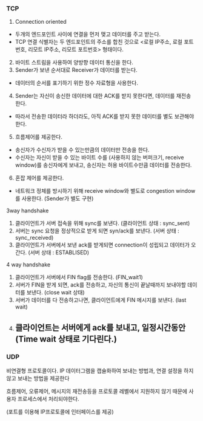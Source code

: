 ### TCP

1. Connection oriented 
  - 두개의 엔드포인트 사이에 연결을 먼저 맺고 데이터를 주고 받는다.
  - TCP 연결 식별자는 두 엔드포인트의 주소를 합친 것으로 <로컬 IP주소, 로컬 포트번호, 리모트 IP주소, 리모트 포트번호> 형태이다.

2. 바이트 스트림을 사용하여 양방향 데이터 통신을 한다.
3. Sender가 보낸 순서대로 Receiver가 데이터를 받는다.
  - 데이터의 순서를 표기하기 위한 정수 자료형을 사용한다. 

4. Sender는 자신이 송신한 데이터에 대한 ACK를 받지 못한다면, 데이터를 재전송 한다. 
  - 따라서 전송한 데이터라 하더라도, 아직 ACK를 받지 못한 데이터를 별도 보관해야한다.

5. 흐름제어를 제공한다.
  - 송신자가 수신자가 받을 수 있는만큼의 데이터만 전송을 한다.
  - 수신자는 자신이 받을 수 있는 바이트 수를 (사용하지 않는 버퍼크기, receive window)를 송신자에게 보내고, 
  송신자는 허용 바이트수만큼 데이터를 전송한다.
  
6. 혼잡 제어를 제공한다. 
  - 네트워크 정체를 방시하기 위해 receive window와 별도로 congestion window를 사용한다. (Sender가 별도 구현) 


3way handshake
1. 클라이언트가 서버 접속을 위해 sync를 보낸다. (클라이언트 상태 : sync_sent)
2. 서버는 sync 요청을 정상적으로 받게 되면 syn/ack를 보낸다. (서버 상태 : sync_received)
3. 클라이언트가 서버에서 보낸 ack를 받게되면 connection이 성립되고 데이터가 오간다. (서버 상태 : ESTABLISED)

4 way handshake
1. 클라이언트가 서버에서 FIN flag를 전송한다. (FIN_wait1)
2. 서버가 FIN을 받게 되면, ack를 전송하고, 자신의 통신이 끝날때까지 보내야할 데이터를 보낸다. (close wait 상태)
3. 서버가 데이터를 다 전송하고나면, 클라이언트에게 FIN 메시지를 보낸다. (last wait)
4. 클라이언트는 서버에게 ack를 보내고, 일정시간동안 (Time wait 상태로 기다린다.) 
    - 

### UDP
비연결형 프로토콜이다. IP 데이터그램을 캡슐화하여 보내는 방법과, 연결 설정을 하지 않고 보내는 방법을 제공한다

흐름제어, 오류제어, 메시지의 재전송등을 프로토콜 레벨에서 지원하지 않기 때문에 사용자 프로세스에서 처리되야한다.

(포트를 이용해 IP프로토콜에 인터페이스를 제공)
